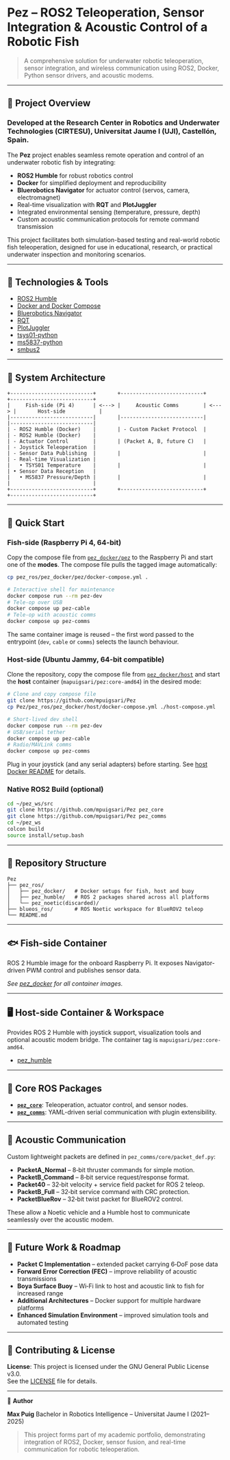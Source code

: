 # Pez – ROS2 Teleoperation, Sensor Integration & Acoustic Control of a Robotic Fish

> A comprehensive solution for underwater robotic teleoperation, sensor integration, and wireless communication using ROS2, Docker, Python sensor drivers, and acoustic modems.

---

## 🌊 Project Overview

### Developed at the Research Center in Robotics and Underwater Technologies (CIRTESU), Universitat Jaume I (UJI), Castellón, Spain.

The **Pez** project enables seamless remote operation and control of an underwater robotic fish by integrating:

* **ROS2 Humble** for robust robotics control
* **Docker** for simplified deployment and reproducibility
* **Bluerobotics Navigator** for actuator control (servos, camera, electromagnet)
* Real-time visualization with **RQT** and **PlotJuggler**
* Integrated environmental sensing (temperature, pressure, depth)
* Custom acoustic communication protocols for remote command transmission

This project facilitates both simulation-based testing and real-world robotic fish teleoperation, designed for use in educational, research, or practical underwater inspection and monitoring scenarios.

---

## 🧰 Technologies & Tools

* [ROS2 Humble](https://docs.ros.org/en/humble/)
* [Docker and Docker Compose](https://docs.docker.com/compose/)
* [Bluerobotics Navigator](https://bluerobotics.com/store/comm-control-power/control/navigator/)
* [RQT](https://wiki.ros.org/rqt)
* [PlotJuggler](https://github.com/facontidavide/PlotJuggler)
* [tsys01-python](https://github.com/bluerobotics/tsys01-python)
* [ms5837-python](https://github.com/bluerobotics/ms5837-python)
* [smbus2](https://pypi.org/project/smbus2/)

---

## 🧱 System Architecture

```
+---------------------------+       +---------------------------+       +---------------------------+
|     Fish-side (Pi 4)      | <---> |     Acoustic Comms        | <---> |       Host-side           |
|---------------------------|       |---------------------------|       |---------------------------|
| - ROS2 Humble (Docker)    |       | - Custom Packet Protocol  |       | - ROS2 Humble (Docker)    |
| - Actuator Control        |       | (Packet A, B, future C)   |       | - Joystick Teleoperation  |
| - Sensor Data Publishing  |       |                           |       | - Real-time Visualization |
|   • TSYS01 Temperature    |       |                           |       | • Sensor Data Reception   |
|   • MS5837 Pressure/Depth |       |                           |       |                           |
+---------------------------+       +---------------------------+       +---------------------------+
```

---

## 🚀 Quick Start

### Fish-side (Raspberry Pi 4, 64-bit)

Copy the compose file from
[`pez_docker/pez`](pez_ros/pez_docker/pez/docker-compose.yml) to the
Raspberry Pi and start one of the **modes**. The compose file pulls the tagged
image automatically:

```bash
cp pez_ros/pez_docker/pez/docker-compose.yml .

# Interactive shell for maintenance
docker compose run --rm pez-dev
# Tele‑op over USB
docker compose up pez-cable
# Tele‑op with acoustic comms
docker compose up pez-comms
```

The same container image is reused – the first word passed to the entrypoint
(`dev`, `cable` or `comms`) selects the launch behaviour.

### Host-side (Ubuntu Jammy, 64-bit compatible)

Clone the repository, copy the compose file from
[`pez_docker/host`](pez_ros/pez_docker/host/docker-compose.yml) and start the
**host** container (`mapuigsari/pez:core-amd64`) in the desired mode:


```bash
# Clone and copy compose file
git clone https://github.com/mpuigsari/Pez
cp Pez/pez_ros/pez_docker/host/docker-compose.yml ./host-compose.yml

# Short-lived dev shell
docker compose run --rm pez-dev
# USB/serial tether
docker compose up pez-cable
# Radio/MAVLink comms
docker compose up pez-comms
```

Plug in your joystick (and any serial adapters) before starting.
See [host Docker README](pez_ros/pez_docker/host/README.md) for details.

### Native ROS2 Build (optional)

```bash
cd ~/pez_ws/src
git clone https://github.com/mpuigsari/Pez pez_core
git clone https://github.com/mpuigsari/Pez pez_comms
cd ~/pez_ws
colcon build
source install/setup.bash
```

---

## 📁 Repository Structure

```
Pez
├── pez_ros/
│   ├── pez_docker/   # Docker setups for fish, host and buoy
│   ├── pez_humble/   # ROS 2 packages shared across all platforms
│   └── pez_noetic(discarded)/
├── blueos_ros/       # ROS Noetic workspace for BlueROV2 teleop
└── README.md
```

---

## 🐟 Fish-side Container

ROS 2 Humble image for the onboard Raspberry Pi. It exposes Navigator-driven PWM control and publishes sensor data.

*See [pez_docker](pez_ros/pez_docker/README.md) for all container images.*

---

## 🖥️ Host-side Container & Workspace

Provides ROS 2 Humble with joystick support, visualization tools and optional acoustic modem bridge. The container tag is `mapuigsari/pez:core-amd64`.

* [pez\_humble](pez_ros/pez_humble/README.md)

---

## 🔧 Core ROS Packages

* **[`pez_core`](pez_ros/pez_humble/pez_ws/src/pez_core/README.md)**: Teleoperation, actuator control, and sensor nodes.
* **[`pez_comms`](pez_ros/pez_humble/pez_ws/src/pez_comms/README.md)**: YAML-driven serial communication with plugin extensibility.

---

## 📡 Acoustic Communication

Custom lightweight packets are defined in `pez_comms/core/packet_def.py`:

* **PacketA_Normal** – 8‑bit thruster commands for simple motion.
* **PacketB_Command** – 8‑bit service request/response format.
* **Packet40** – 32‑bit velocity + service field packet for ROS 2 teleop.
* **PacketB_Full** – 32‑bit service command with CRC protection.
* **PacketBlueRov** – 32‑bit twist packet for BlueROV2 control.

These allow a Noetic vehicle and a Humble host to communicate seamlessly over the acoustic modem.

---

## 🚧 Future Work & Roadmap

* **Packet C Implementation** – extended packet carrying 6‑DoF pose data
* **Forward Error Correction (FEC)** – improve reliability of acoustic transmissions
* **Boya Surface Buoy** – Wi‑Fi link to host and acoustic link to fish for increased range
* **Additional Architectures** – Docker support for multiple hardware platforms
* **Enhanced Simulation Environment** – improved simulation tools and automated testing

---

## 🤝 Contributing & License

**License**: This project is licensed under the GNU General Public License v3.0.  
See the [LICENSE](LICENSE) file for details.

---

👤 **Author**

**Max Puig**
Bachelor in Robotics Intelligence – Universitat Jaume I (2021–2025)

> This project forms part of my academic portfolio, demonstrating integration of ROS2, Docker, sensor fusion, and real-time communication for robotic teleoperation.
